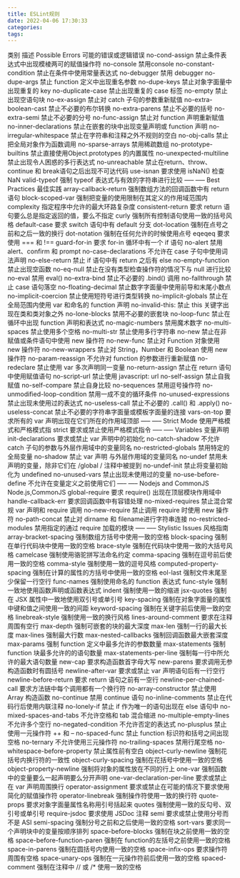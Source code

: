 ```yaml
---
title: ESLint规则
date: 2022-04-06 17:30:33
categories:
tags:
---
```

类别 描述
Possible Errors 可能的错误或逻辑错误
no-cond-assign 禁止条件表达式中出现模棱两可的赋值操作符
no-console 禁用console
no-constant-condition 禁止在条件中使用常量表达式
no-debugger 禁用 debugger
no-dupe-args 禁止 function 定义中出现重名参数
no-dupe-keys 禁止对象字面量中出现重复的 key
no-duplicate-case 禁止出现重复的 case 标签
no-empty 禁止出现空语句块
no-ex-assign 禁止对 catch 子句的参数重新赋值
no-extra-boolean-cast 禁止不必要的布尔转换
no-extra-parens 禁止不必要的括号
no-extra-semi 禁止不必要的分号
no-func-assign 禁止对 function 声明重新赋值
no-inner-declarations 禁止在嵌套的块中出现变量声明或 function 声明
no-irregular-whitespace 禁止在字符串和注释之外不规则的空白
no-obj-calls 禁止把全局对象作为函数调用
no-sparse-arrays 禁用稀疏数组
no-prototype-builtins 禁止直接使用Object.prototypes 的内置属性
no-unexpected-multiline 禁止出现令人困惑的多行表达式
no-unreachable 禁止在return、throw、continue 和 break语句之后出现不可达代码
use-isnan 要求使用 isNaN() 检查 NaN
valid-typeof 强制 typeof 表达式与有效的字符串进行比较
—– —–
Best Practices 最佳实践
array-callback-return 强制数组方法的回调函数中有 return 语句
block-scoped-var 强制把变量的使用限制在其定义的作用域范围内
complexity 指定程序中允许的最大环路复杂度
consistent-return 要求 return 语句要么总是指定返回的值，要么不指定
curly 强制所有控制语句使用一致的括号风格
default-case 要求 switch 语句中有 default 分支
dot-location 强制在点号之前和之后一致的换行
dot-notation 强制在任何允许的时候使用点号
eqeqeq 要求使用 === 和 !==
guard-for-in 要求 for-in 循环中有一个 if 语句
no-alert 禁用 alert、confirm 和 prompt
no-case-declarations 不允许在 case 子句中使用词法声明
no-else-return 禁止 if 语句中有 return 之后有 else
no-empty-function 禁止出现空函数
no-eq-null 禁止在没有类型检查操作符的情况下与 null 进行比较
no-eval 禁用 eval()
no-extra-bind 禁止不必要的 .bind() 调用
no-fallthrough 禁止 case 语句落空
no-floating-decimal 禁止数字字面量中使用前导和末尾小数点
no-implicit-coercion 禁止使用短符号进行类型转换
no-implicit-globals 禁止在全局范围内使用 var 和命名的 function 声明
no-invalid-this: 禁止 this 关键字出现在类和类对象之外
no-lone-blocks 禁用不必要的嵌套块
no-loop-func 禁止在循环中出现 function 声明和表达式
no-magic-numbers 禁用魔术数字
no-multi-spaces 禁止使用多个空格
no-multi-str 禁止使用多行字符串
no-new 禁止在非赋值或条件语句中使用 new 操作符
no-new-func 禁止对 Function 对象使用 new 操作符
no-new-wrappers 禁止对 String，Number 和 Boolean 使用 new 操作符
no-param-reassign 不允许对 function 的参数进行重新赋值
no-redeclare 禁止使用 var 多次声明同一变量
no-return-assign 禁止在 return 语句中使用赋值语句
no-script-url 禁止使用 javascript: url
no-self-assign 禁止自我赋值
no-self-compare 禁止自身比较
no-sequences 禁用逗号操作符
no-unmodified-loop-condition 禁用一成不变的循环条件
no-unused-expressions 禁止出现未使用过的表达式
no-useless-call 禁止不必要的 .call() 和 .apply()
no-useless-concat 禁止不必要的字符串字面量或模板字面量的连接
vars-on-top 要求所有的 var 声明出现在它们所在的作用域顶部
—– —–
Strict Mode 使用严格模式和严格模式指
strict 要求或禁止使用严格模式指令
—– —–
Variables 变量声明
init-declarations 要求或禁止 var 声明中的初始化
no-catch-shadow 不允许 catch 子句的参数与外层作用域中的变量同名
no-restricted-globals 禁用特定的全局变量
no-shadow 禁止 var 声明 与外层作用域的变量同名
no-undef 禁用未声明的变量，除非它们在 /global / 注释中被提到
no-undef-init 禁止将变量初始化为 undefined
no-unused-vars 禁止出现未使用过的变量
no-use-before-define 不允许在变量定义之前使用它们
—– —–
Nodejs and CommonJS Node.js,CommonJS
global-require 要求 require() 出现在顶层模块作用域中
handle-callback-err 要求回调函数中有容错处理
no-mixed-requires 禁止混合常规 var 声明和 require 调用
no-new-require 禁止调用 require 时使用 new 操作符
no-path-concat 禁止对 dirname 和 filename进行字符串连接
no-restricted-modules 禁用指定的通过 require 加载的模块
—– —–
Stylistic Issues 风格指南
array-bracket-spacing 强制数组方括号中使用一致的空格
block-spacing 强制在单行代码块中使用一致的空格
brace-style 强制在代码块中使用一致的大括号风格
camelcase 强制使用骆驼拼写法命名约定
comma-spacing 强制在逗号前后使用一致的空格
comma-style 强制使用一致的逗号风格
computed-property-spacing 强制在计算的属性的方括号中使用一致的空格
eol-last 强制文件末尾至少保留一行空行
func-names 强制使用命名的 function 表达式
func-style 强制一致地使用函数声明或函数表达式
indent 强制使用一致的缩进
jsx-quotes 强制在 JSX 属性中一致地使用双引号或单引号
key-spacing 强制在对象字面量的属性中键和值之间使用一致的间距
keyword-spacing 强制在关键字前后使用一致的空格
linebreak-style 强制使用一致的换行风格
lines-around-comment 要求在注释周围有空行
max-depth 强制可嵌套的块的最大深度
max-len 强制一行的最大长度
max-lines 强制最大行数
max-nested-callbacks 强制回调函数最大嵌套深度
max-params 强制 function 定义中最多允许的参数数量
max-statements 强制 function 块最多允许的的语句数量
max-statements-per-line 强制每一行中所允许的最大语句数量
new-cap 要求构造函数首字母大写
new-parens 要求调用无参构造函数时有圆括号
newline-after-var 要求或禁止 var 声明语句后有一行空行
newline-before-return 要求 return 语句之前有一空行
newline-per-chained-call 要求方法链中每个调用都有一个换行符
no-array-constructor 禁止使用 Array 构造函数
no-continue 禁用 continue 语句
no-inline-comments 禁止在代码行后使用内联注释
no-lonely-if 禁止 if 作为唯一的语句出现在 else 语句中
no-mixed-spaces-and-tabs 不允许空格和 tab 混合缩进
no-multiple-empty-lines 不允许多个空行
no-negated-condition 不允许否定的表达式
no-plusplus 禁止使用一元操作符 ++ 和 –
no-spaced-func 禁止 function 标识符和括号之间出现空格
no-ternary 不允许使用三元操作符
no-trailing-spaces 禁用行尾空格
no-whitespace-before-property 禁止属性前有空白
object-curly-newline 强制花括号内换行符的一致性
object-curly-spacing 强制在花括号中使用一致的空格
object-property-newline 强制将对象的属性放在不同的行上
one-var 强制函数中的变量要么一起声明要么分开声明
one-var-declaration-per-line 要求或禁止在 var 声明周围换行
operator-assignment 要求或禁止在可能的情况下要求使用简化的赋值操作符
operator-linebreak 强制操作符使用一致的换行符
quote-props 要求对象字面量属性名称用引号括起来
quotes 强制使用一致的反勾号、双引号或单引号
require-jsdoc 要求使用 JSDoc 注释
semi 要求或禁止使用分号而不是 ASI
semi-spacing 强制分号之前和之后使用一致的空格
sort-vars 要求同一个声明块中的变量按顺序排列
space-before-blocks 强制在块之前使用一致的空格
space-before-function-paren 强制在 function的左括号之前使用一致的空格
space-in-parens 强制在圆括号内使用一致的空格
space-infix-ops 要求操作符周围有空格
space-unary-ops 强制在一元操作符前后使用一致的空格
spaced-comment 强制在注释中 // 或 /* 使用一致的空格